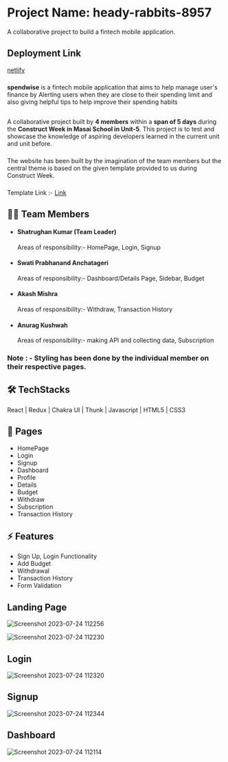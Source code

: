 # Project Name: heady-rabbits-8957
A collaborative project to build a fintech mobile application.

## Deployment Link
[netlify](https://spendwisenew.netlify.app/)
###
**spendwise** is a fintech mobile application that aims to help manage user's finance by Alerting users when they are close to their spending limit and also giving helpful tips to help improve their spending habits
##
A collaborative project built by **4 members** within a **span of 5 days** during the **Construct Week in Masai School in Unit-5**. This project is to test and showcase the knowledge of aspiring developers  learned in the current unit and unit before. 
###
The website has been built by the imagination of the team members but the central theme is based on the given template provided to us during Construct Week.
###
Template Link :-  [Link](https://www.behance.net/gallery/163506971/spendwise?tracking_source=search_projects%7Cfinance+business)



## 🤵🏻 Team Members
- #### Shatrughan Kumar (Team Leader) 
    Areas of responsibility:- HomePage, Login, Signup
- #### Swati Prabhanand Anchatageri
     Areas of responsibility:- Dashboard/Details Page, Sidebar, Budget 
- #### Akash Mishra
    Areas of responsibility:- Withdraw, Transaction History
- #### Anurag Kushwah
     Areas of responsibility:- making API and collecting data, Subscription

### Note : - Styling has been done by the individual member on their respective pages.

## 🛠 TechStacks
React | Redux | Chakra UI | Thunk | Javascript | HTML5 | CSS3

## 📄 Pages

- HomePage
- Login
- Signup
- Dashboard
- Profile
- Details
- Budget
- Withdraw
- Subscription
- Transaction History


## ⚡ Features

- Sign Up, Login Functionality
- Add Budget
- Withdrawal
- Transaction History
- Form Validation


## Landing Page
![Screenshot 2023-07-24 112256](https://github.com/shatrukumar47/heady-rabbits-8957/assets/123942835/ef579b19-83fb-44e5-bd07-61de15b26a9b)

![Screenshot 2023-07-24 112230](https://github.com/shatrukumar47/heady-rabbits-8957/assets/123942835/0f9d89da-79bb-44b0-91b9-c7791244835d)

## Login
![Screenshot 2023-07-24 112320](https://github.com/shatrukumar47/heady-rabbits-8957/assets/123942835/e78f7285-30da-43c5-b153-7ba4788538c4)

## Signup
![Screenshot 2023-07-24 112344](https://github.com/shatrukumar47/heady-rabbits-8957/assets/123942835/11aafa08-df4c-4f39-8702-09610733872d)

## Dashboard
![Screenshot 2023-07-24 112114](https://github.com/shatrukumar47/heady-rabbits-8957/assets/123942835/27458840-eba0-4d4d-bcd3-d82ddeddbbbf)





